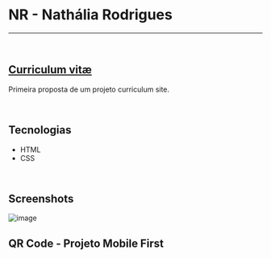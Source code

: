 # NR - Nathália Rodrigues

<hr>
<br/>

## [Curriculum vitæ]()

Primeira proposta de um projeto curriculum site.

<br/>

## Tecnologias
* HTML
* CSS

<br/>

## Screenshots
![image](https://user-images.githubusercontent.com/106173624/219506204-0b163f28-0470-4e06-b6f1-93a6ebf1de05.png)


## QR Code - Projeto Mobile First

